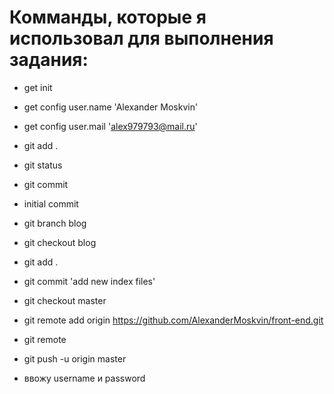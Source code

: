 # Комманды, которые я использовал для выполнения задания:

- get init

- get config user.name 'Alexander Moskvin'

- get config user.mail 'alex979793@mail.ru'

- git add .

- git status

- git commit

- initial commit

- git branch blog

- git checkout blog

- git add .

- git commit 'add new index files'

- git checkout master

- git remote add origin https://github.com/AlexanderMoskvin/front-end.git

- git remote

- git push -u origin master

- ввожу username и password
